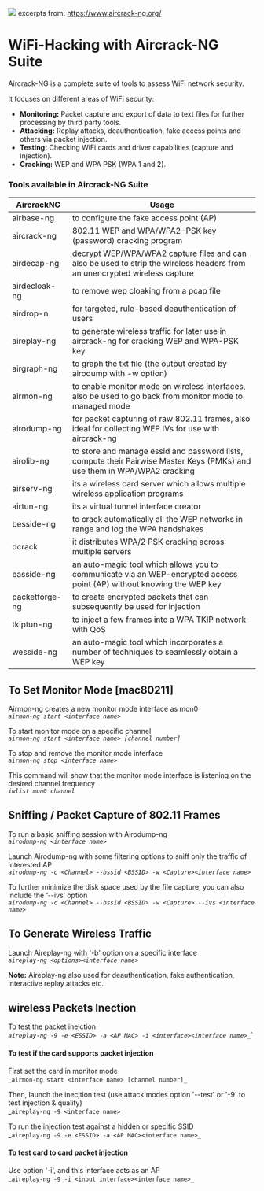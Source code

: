 ![](https://github.com/malsearchs/Wifi-Hacking-AircrackNG-Cheatsheet/blob/master/logo0.jpg)  excerpts from: <https://www.aircrack-ng.org/>
# WiFi-Hacking with Aircrack-NG Suite             




Aircrack-NG is a complete suite of tools to assess WiFi network security.

It focuses on different areas of WiFi security:

+ **Monitoring:** Packet capture and export of data to text files for further processing by third party tools.
+ **Attacking:** Replay attacks, deauthentication, fake access points and others via packet injection.
+ **Testing:** Checking WiFi cards and driver capabilities (capture and injection).
+ **Cracking:** WEP and WPA PSK (WPA 1 and 2).

### Tools available in Aircrack-NG Suite

AircrackNG | Usage
------------ | -------------
airbase-ng | to configure the fake access point (AP)
aircrack-ng | 802.11 WEP and WPA/WPA2-PSK key (password) cracking program
airdecap-ng	| decrypt WEP/WPA/WPA2 capture files and can also be used to strip the wireless headers from an unencrypted wireless capture
airdecloak-ng | to remove wep cloaking from a pcap file
airdrop-n | for targeted, rule-based deauthentication of users
aireplay-ng | to generate wireless traffic for later use in aircrack-ng for cracking WEP and WPA-PSK key
airgraph-ng | to graph the txt file (the output created by airodump with -w option)
airmon-ng | to enable monitor mode on wireless interfaces, also be used to go back from monitor mode to managed mode
airodump-ng | for packet capturing of raw 802.11 frames,  also ideal for collecting WEP IVs for use with aircrack-ng
airolib-ng | to store and manage essid and password lists, compute their Pairwise Master Keys (PMKs) and use them in WPA/WPA2 cracking
airserv-ng | its a wireless card server which allows multiple wireless application programs
airtun-ng | its a virtual tunnel interface creator
besside-ng | to crack automatically all the WEP networks in range and log the WPA handshakes
dcrack | it distributes WPA/2 PSK cracking across multiple servers
easside-ng | an auto-magic tool which allows you to communicate via an WEP-encrypted access point (AP) without knowing the WEP key
packetforge-ng | to create encrypted packets that can subsequently be used for injection
tkiptun-ng | to inject a few frames into a WPA TKIP network with QoS
wesside-ng | an auto-magic tool which incorporates a number of techniques to seamlessly obtain a WEP key


## To Set Monitor Mode [mac80211] <br />
Airmon-ng creates a new monitor mode interface as mon0 <br />
_`airmon-ng start <interface name> `_

To start monitor mode on a specific channel <br />
_`airmon-ng start <interface name> [channel number] `_

To stop and remove the monitor mode interface <br />
_`airmon-ng stop <interface name> `_

This command will show that the monitor mode interface is listening on the desired channel frequency <br />
_`iwlist mon0 channel `_


## Sniffing / Packet Capture of 802.11 Frames <br />

To run a basic sniffing session with Airodump-ng <br />
_`airodump-ng <interface name> `_

Launch Airodump-ng with some filtering options to sniff only the traffic of interested AP <br />
_`airodump-ng -c <Channel> --bssid <BSSID> -w <Capture><interface name> `_

To further minimize the disk space used by the file capture, you can also include the ‘--ivs’ option <br />
_`airodump-ng -c <Channel> --bssid <BSSID> -w <Capture> --ivs <interface name> `_

## To Generate Wireless Traffic  <br />
Launch Aireplay-ng with '-b' option on a specific interface <br /> 
_`aireplay-ng <options><interface name> `_  <br />

**Note:**   Aireplay-ng also used for deauthentication, fake authentication, interactive replay attacks etc. <br />

## wireless Packets Inection

To test the packet inejction<br />
_`aireplay-ng -9 -e <ESSID> -a <AP MAC> -i <interface><interface name>_`_`

#### To test if the card supports packet injection <br />
First set the card in monitor mode<br />
_`airmon-ng start <interface name> [channel number]_`

Then, launch the inecjtion test (use attack modes option '--test' or '-9' to test injection & quality) <br />
_`aireplay-ng -9 <interface name>_`

To run the injection test against a hidden or specific SSID <br />
_`aireplay-ng -9 -e <ESSID> -a <AP MAC><interface name>_`

#### To test card to card packet injection <br />

Use option '-i', and this interface acts as an AP<br />
_`aireplay-ng -9 -i <input interface><interface name>_`


